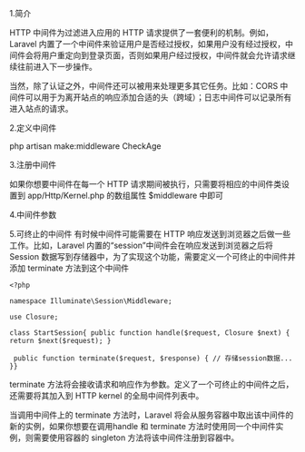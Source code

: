 1.简介

HTTP 中间件为过滤进入应用的 HTTP 请求提供了一套便利的机制。例如，Laravel 内置了一个中间件来验证用户是否经过授权，如果用户没有经过授权，中间件会将用户重定向到登录页面，否则如果用户经过授权，中间件就会允许请求继续往前进入下一步操作。

当然，除了认证之外，中间件还可以被用来处理更多其它任务。比如：CORS 中间件可以用于为离开站点的响应添加合适的头（跨域）；日志中间件可以记录所有进入站点的请求。

2.定义中间件

php artisan make:middleware CheckAge

3.注册中间件

如果你想要中间件在每一个 HTTP 请求期间被执行，只需要将相应的中间件类设置到 app/Http/Kernel.php 的数组属性 $middleware 中即可

4.中间件参数

5.可终止的中间件
有时候中间件可能需要在 HTTP 响应发送到浏览器之后做一些工作。比如，Laravel 内置的“session”中间件会在响应发送到浏览器之后将 Session 数据写到存储器中，为了实现这个功能，需要定义一个可终止的中间件并添加 terminate 方法到这个中间件
```
<?php

namespace Illuminate\Session\Middleware;

use Closure;

class StartSession{ public function handle($request, Closure $next) { return $next($request); }

 public function terminate($request, $response) { // 存储session数据... }}
```

terminate 方法将会接收请求和响应作为参数。定义了一个可终止的中间件之后，还需要将其加入到 HTTP kernel 的全局中间件列表中。

当调用中间件上的 terminate 方法时，Laravel 将会从服务容器中取出该中间件的新的实例，如果你想要在调用handle 和 terminate 方法时使用同一个中间件实例，则需要使用容器的 singleton 方法将该中间件注册到容器中。


